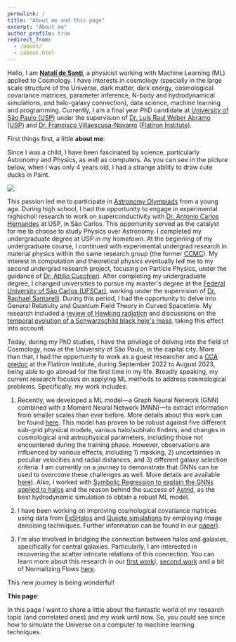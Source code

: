 ```yaml
---
permalink: /
title: "About me and this page"
excerpt: "About me"
author_profile: true
redirect_from: 
  - /about/
  - /about.html
---
```


Hello, I am [**Natalí de Santi**](http://lattes.cnpq.br/3869697280207128), a physicist working with Machine Learning (ML) applied to Cosmology. 
I have interests in cosmology (specially in the large scale structure of the Universe, dark matter, dark energy, cosmological covariance matrices, parameter inference, N-body and hydrodynamical simulations, and halo-galaxy connection), data science, machine learning and programming. 
Currently, I am a final year PhD candidate at [University of São Paulo (USP)](https://www5.usp.br) under the supervision of [Dr. Luis Raul Weber Abramo](http://lattes.cnpq.br/4558796258762790) ([USP](https://www5.usp.br)) and [Dr. Francisco Villaescusa-Navarro](https://franciscovillaescusa.github.io/) ([Flatiron Institute](https://www.simonsfoundation.org/flatiron/)).

First things first, a little **about me**:

Since I was a child, I have been fascinated by science, particularly Astronomy and Physics, as well as computers. 
As you can see in the picture below, when I was only 4 years old, I had a strange ability to draw cute ducks in Paint.

![](https://raw.githubusercontent.com/natalidesanti/natalidesanti.github.io/master/images/4years.png)


This passion led me to participate in [Astronomy Olympiads](http://www.oba.org.br/site/) from a young age. 
During high school, I had the opportunity to engage in experimental highscholl research to work on superconductivity with [Dr. Antonio Carlos Hernandes](http://lattes.cnpq.br/2019448857205643) at USP, in São Carlos. 
This opportunity served as the catalyst for me to choose to study Physics over Astronomy. 
I completed my undergraduate degree at USP in my hometown.
At the beginning of my undergraduate course, I continued with experimental undergrad research in material physics within the same research group (the former [CCMC](https://cdmf.org.br/)). 
My interest in computation and theoretical physics eventually led me to my second undergrad research project, focusing on Particle Physics, under the guidance of [Dr. Attilio Cucchieri](http://lattes.cnpq.br/5661661960969099).
After completing my undergraduate degree, I changed universities to pursue my master's degree at the [Federal University of São Carlos (UFSCar)](https://www.ufscar.br), working under the supervision of [Dr. Raphael Santarelli](http://lattes.cnpq.br/3591899759824320). 
During this period, I had the opportunity to delve into General Relativity and Quantum Field Theory in Curved Spacetime. 
My research included a [review of Hawking radiation](http://www.scielo.br/scielo.php?script=sci_arttext&pid=S1806-11172019000300421&tlng=pt) and discussions on the [temporal evolution of a Schwarzschild black hole's mass](https://link.springer.com/article/10.1007/s13538-019-00708-y), taking this effect into account.

Today, during my PhD studies, I have the privilege of delving into the field of Cosmology, now at the University of São Paulo, in the capital city. More than that, I had the opportunity to work as a guest researcher and a [CCA predoc](https://www.simonsfoundation.org/flatiron-institute-center-for-computational-astrophysics-pre-doctoral-program) at the Flatiron Institute, during September 2022 to August 2023, being able to go abroad for the first time in my life.
Broadly speaking, my current research focuses on applying ML methods to address cosmological problems. 
Specifically, my work includes:

1) Recently, we developed a ML model—a Graph Neural Network (GNN) combined with a Moment Neural Network (MNN)—to extract information from smaller scales than ever before. More details about this work can be found [here](https://arxiv.org/abs/2302.14101). This model has proven to be robust against five different sub-grid physical models, various halo/subhalo finders, and changes in cosmological and astrophysical parameters, including those not encountered during the training phase. However, observations are influenced by various effects, including 1) masking, 2) uncertainties in peculiar velocities and radial distances, and 3) different galaxy selection criteria. I am currently on a journey to demonstrate that GNNs can be used to overcome these challenges as well. More details are available [here](https://arxiv.org/abs/2310.15234)). Also, I worked with [Symbolic Regression to explain the GNNs applied to halos](https://arxiv.org/abs/2302.14591) and the reason behind the success of [Astrid](https://arxiv.org/abs/2304.02096), as the best hydrodynamic simulation to obtain a robust ML model.

2) I have been working on improving cosmological covariance matrices using data from [ExSHalos](https://arxiv.org/abs/1906.06630) and [Quijote simulations](https://quijote-simulations.readthedocs.io/en/latest/) by employing image denoising techniques. Further information can be found in our [paper](https://arxiv.org/abs/2205.10881)).
  
6) I'm also involved in bridging the connection between halos and galaxies, specifically for central galaxies. Particularly, I am interested in recovering the scatter intricate relations of this connection. You can learn more about this research in our [first work](https://arxiv.org/abs/2201.06054)), [second work](https://arxiv.org/abs/2301.06398) and a bit of Normalizing Flows [here](https://arxiv.org/abs/2307.06967).

This new journey is being wonderful!

**This page**:

In this page I want to share a little about the fantastic world of my research topic (and correlated ones) and my work until now. 
So, you could see since how to simulate the Universe on a computer to machine learning techniques.
